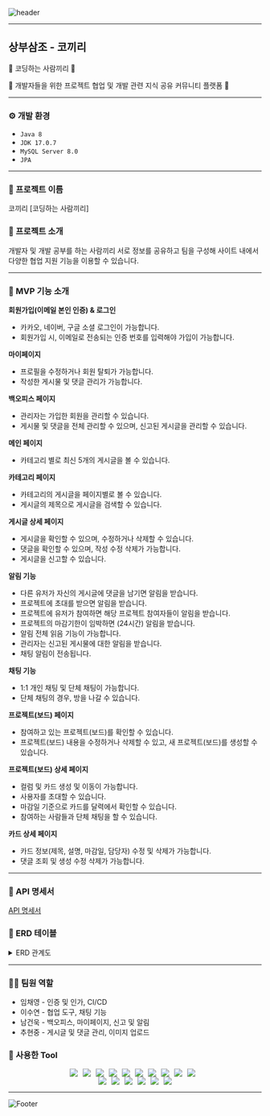 ![header](https://capsule-render.vercel.app/api?type=waving&color=auto&height=200&section=header&text=코끼리&fontSize=40)

------------

## 상부삼조 - 코끼리
🐘 코딩하는 사람끼리 🐘

🐘 개발자들을 위한 프로젝트 협업 및 개발 관련 지식 공유 커뮤니티 플랫폼 🐘

------------

### ⚙️ 개발 환경
- `Java 8`
- `JDK 17.0.7`
- `MySQL Server 8.0`
- `JPA`

------------

### 🐘 프로젝트 이름
코끼리 [코딩하는 사람끼리]

### 🐘 프로젝트 소개
개발자 및 개발 공부를 하는 사람끼리 서로 정보를 공유하고 팀을 구성해 사이트 내에서 다양한 협업 지원 기능을 이용할 수 있습니다.

------------

### 📍 MVP 기능 소개
	
 **회원가입(이메일 본인 인증) & 로그인**

  - 카카오, 네이버, 구글 소셜 로그인이 가능합니다.
  - 회원가입 시, 이메일로 전송되는 인증 번호를 입력해야 가입이 가능합니다.

**마이페이지**

  - 프로필을 수정하거나 회원 탈퇴가 가능합니다.
  - 작성한 게시물 및 댓글 관리가 가능합니다.

**백오피스 페이지**

  - 관리자는 가입한 회원을 관리할 수 있습니다.
  - 게시물 및 댓글을 전체 관리할 수 있으며, 신고된 게시글을 관리할 수 있습니다.

**메인 페이지**

  - 카테고리 별로 최신 5개의 게시글을 볼 수 있습니다.

**카테고리 페이지**

  - 카테고리의 게시글을 페이지별로 볼 수 있습니다.
  - 게시글의 제목으로 게시글을 검색할 수 있습니다.

**게시글 상세 페이지**

  - 게시글을 확인할 수 있으며, 수정하거나 삭제할 수 있습니다.
  - 댓글을 확인할 수 있으며, 작성 수정 삭제가 가능합니다.
  - 게시글을 신고할 수 있습니다.

**알림 기능**

  - 다른 유저가 자신의 게시글에 댓글을 남기면 알림을 받습니다.
  - 프로젝트에 초대를 받으면 알림을 받습니다.
  - 프로젝트에 유저가 참여하면 해당 프로젝트 참여자들이 알림을 받습니다.
  - 프로젝트의 마감기한이 임박하면 (24시간) 알림을 받습니다.
  - 알림 전체 읽음 기능이 가능합니다.
  - 관리자는 신고된 게시물에 대한 알림을 받습니다.
  - 채팅 알림이 전송됩니다.

**채팅 기능**

  - 1:1 개인 채팅 및 단체 채팅이 가능합니다.
  - 단체 채팅의 경우, 방을 나갈 수 있습니다.

**프로젝트(보드) 페이지**
  
  - 참여하고 있는 프로젝트(보드)를 확인할 수 있습니다.
  - 프로젝트(보드) 내용을 수정하거나 삭제할 수 있고, 새 프로젝트(보드)를 생성할 수 있습니다.
    
**프로젝트(보드) 상세 페이지**
    
  - 컬럼 및 카드 생성 및 이동이 가능합니다.
  - 사용자를 초대할 수 있습니다.
  - 마감일 기준으로 카드를 달력에서 확인할 수 있습니다.
  - 참여하는 사람들과 단체 채팅을 할 수 있습니다.
    
**카드 상세 페이지**
    
  - 카드 정보(제목, 설명, 마감일, 담당자) 수정 및 삭제가 가능합니다.
  - 댓글 조회 및 생성 수정 삭제가 가능합니다.


------------

### 📜 API 명세서
[API 명세서](https://ssus-organization.gitbook.io/elephant/)

### 📃 ERD 테이블
<details>
<summary>ERD 관계도</summary>
<p align="center"><img src="https://img1.daumcdn.net/thumb/R1280x0/?scode=mtistory2&fname=https%3A%2F%2Fblog.kakaocdn.net%2Fdn%2FPrmnh%2FbtstX0Dstsb%2FnDZ3iuguJwUSgyw5ShjSc1%2Fimg.png" width="800"/></p>
</details>

------------

### 👩‍💻 팀원 역할
- 임채영 - 인증 및 인가, CI/CD
- 이수연 - 협업 도구, 채팅 기능
- 남건욱 - 백오피스, 마이페이지, 신고 및 알림
- 추현중 - 게시글 및 댓글 관리, 이미지 업로드 

### 🔧 사용한 Tool
<div style="display: flex; justify-content: center;">
  <img src="https://img.shields.io/badge/Java-007396?&style=flat&logo=java&logoColor=white" style="margin-right: 10px;">
  <img src="https://img.shields.io/badge/Spring-6DB33F?&style=flat&logo=spring&logoColor=white" style="margin-right: 10px;">
  <img src="https://img.shields.io/badge/ApachetTomcat-F8DC75?style=flat&logo=apachetomcat&logoColor=white"style="margin-right: 10px;"/>
  <img src="https://img.shields.io/badge/Git-F05032?style=flat&logo=git&logoColor=white" style="margin-right: 10px;">
  <img src="https://img.shields.io/badge/Github-181717?style=flat&logo=github&logoColor=white" style="margin-right: 10px;">
  <img src="https://img.shields.io/badge/Intellijidea-000000?style=flat&logo=intellijidea&logoColor=white" style="margin-right: 10px;">
  <img src="https://img.shields.io/badge/Postman-FF6C37?style=flat&logo=postman&logoColor=white" style="margin-right: 10px;">
  <img src="https://img.shields.io/badge/Amazon S3-569A31?style=flat&logo=amazons3&logoColor=white" style="margin-right: 10px;">
  <img src="https://img.shields.io/badge/Github Actions-2088FF?style=flat&logo=githubactions&logoColor=white" style="margin-right: 10px;">
  <img src="https://img.shields.io/badge/Amazon EC2-FF9900?style=flat&logo=amazonec2&logoColor=white" style="margin-right: 10px;">
</div> 

<div style="display: flex; justify-content: center;">
  <img src="https://img.shields.io/badge/MySQL-4479A1?style=flat&logo=mysql&logoColor=white" style="margin-right: 10px;"/>
  <img src="https://img.shields.io/badge/MongoDB-47A248?style=flat&logo=mongodb&logoColor=white" style="margin-right: 10px;"/>
  <img src="https://img.shields.io/badge/Redis-DC382D?style=flat&logo=redis&logoColor=white" style="margin-right: 10px;"/>
    <img src="https://img.shields.io/badge/HTML5-E34F26?style=flat&logo=HTML5&logoColor=white" style="margin-right: 10px;"/>
	<img src="https://img.shields.io/badge/CSS3-1572B6?style=flat&logo=CSS3&logoColor=white" style="margin-right: 10px;" />
  <img src="https://img.shields.io/badge/JavaScript-F7DF1E?style=flat&logo=javascript&logoColor=white" />
</div>

------------

![Footer](https://capsule-render.vercel.app/api?type=waving&color=auto&height=200&section=footer)
